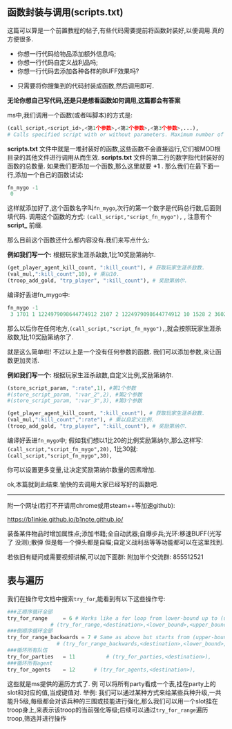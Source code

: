 ## 函数封装与调用(scripts.txt)

这篇可以算是一个前置教程的帖子,有些代码需要提前将函数封装好,以便调用.真的方便很多.

- 你想一行代码给物品添加额外信息吗;
- 你想一行代码自定义战利品吗;
- 你想一行代码去添加各种各样的BUFF效果吗?

* 只需要将你搜集到的代码封装成函数,然后调用即可.

**无论你想自己写代码,还是只是想看函数如何调用,这篇都会有答案** 

ms中,我们调用一个函数(或者叫脚本)的方式是:

```python
(call_script,<script_id>,<第1个参数>,<第2个参数>,<第3个参数>,...),
# Calls specified script with or without parameters. Maximum number of parameters you can pass with the operation is 16.
```

**scripts.txt** 文件中就是一堆封装好的函数,这些函数不会直接运行,它们被MOD根目录的其他文件进行调用从而生效.
**scripts.txt** 文件的第二行的数字指代封装好的函数的总数量. 如果我们要添加一个函数,那么这里就要 **+1** .
那么我们在最下面一行,添加一个自己的函数试试:

```python
fn_mygo -1
 0
```

这样就添加好了,这个函数名字叫`fn_mygo`,次行的第一个数字是代码总行数,后面则填代码.
调用这个函数的方式: `(call_script,"script_fn_mygo"),` , 注意有个 **script_** 前缀.

那么目前这个函数还什么都内容没有.我们来写点什么:

**例如我们写一个:** 根据玩家生涯杀敌数,1比10奖励第纳尔.

```python
(get_player_agent_kill_count, ":kill_count"), # 获取玩家生涯杀敌数.
(val_mul,":kill_count",10), # 乘以10.
(troop_add_gold, "trp_player", ":kill_count"), # 奖励第纳尔.
```

编译好丢进fn_mygo中:

```python
fn_mygo -1
 3 1701 1 1224979098644774912 2107 2 1224979098644774912 10 1528 2 360287970189639680 1224979098644774912 
```

那么以后你在任何地方,`(call_script,"script_fn_mygo"),`,就会按照玩家生涯杀敌数,1比10奖励第纳尔了.

就是这么简单啦! 不过以上是一个没有任何参数的函数. 我们可以添加参数,来让函数更加灵活.

**例如我们写一个:** 根据玩家生涯杀敌数,自定义比例,奖励第纳尔.

```python
(store_script_param, ":rate",1), #第1个参数
#(store_script_param, ":var_2",2), #第2个参数
#(store_script_param, ":var_3",3), #第3个参数

(get_player_agent_kill_count, ":kill_count"), # 获取玩家生涯杀敌数.
(val_mul,":kill_count",":rate"), # 乘以自定义比例.
(troop_add_gold, "trp_player", ":kill_count"), # 奖励第纳尔.
```

编译好丢进`fn_mygo`中;
假如我们想以1比20的比例奖励第纳尔,那么这样写:`(call_script,"script_fn_mygo",20),`
1比30就:`(call_script,"script_fn_mygo",30),`

你可以设置更多变量,让决定奖励第纳尔数量的因素增加.


ok,本篇就到此结束.愉快的去调用大家已经写好的函数吧.



***

附一个网址(若打不开请用chrome或用steam++等加速github):

https://b1inkie.github.io/b1note.github.io/

装备某件物品时增加属性点;添加书籍;全自动武器;自爆步兵;光环:移速BUFF(光写了 没测);散弹 但是每一个弹头都是自瞄;自定义战利品等等功能都可以在这里找到.

若依旧有疑问或需要视频讲解,可以加下面群:
附加半个交流群: 855512521

## 表与遍历

我们在操作号文档中搜索`try_for`,能看到有以下这些操作号:

```python
###正顺序循环全部
try_for_range     = 6 # Works like a for loop from lower-bound up to (upper-bound - 1)
		      # (try_for_range,<destination>,<lower_bound>,<upper_bound>),
###倒顺序循环全部
try_for_range_backwards = 7	# Same as above but starts from (upper-bound - 1) down-to lower bound.
				# (try_for_range_backwards,<destination>,<lower_bound>,<upper_bound>),
###循环所有队伍
try_for_parties   = 11          # (try_for_parties,<destination>),
###循环所有agent
try_for_agents    = 12		# (try_for_agents,<destination>),
```

这些就是ms提供的遍历方式了. 例 可以将所有party看成一个表,挂在party上的slot和对应的值,当成键值对.
举例:
我们可以通过某种方式来给某些兵种升级,一共能升5级,每级都会对该兵种的三围或技能进行强化,那么我们可以用一个slot挂在troop身上,来表示该troop的当前强化等级;后续可以通过`try_for_range`遍历troop,筛选并进行操作
